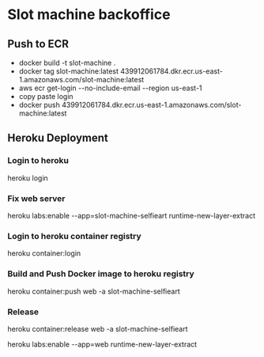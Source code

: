 # Slot machine backoffice

## Push to ECR
- docker build -t slot-machine .
- docker tag slot-machine:latest 439912061784.dkr.ecr.us-east-1.amazonaws.com/slot-machine:latest
- aws ecr get-login --no-include-email --region us-east-1
- copy paste login
- docker push 439912061784.dkr.ecr.us-east-1.amazonaws.com/slot-machine:latest



## Heroku Deployment

### Login to heroku 
heroku login

### Fix web server
heroku labs:enable --app=slot-machine-selfieart runtime-new-layer-extract

### Login to heroku container registry
heroku container:login

### Build and Push Docker image to heroku registry 
heroku container:push web -a slot-machine-selfieart

### Release
heroku container:release web -a slot-machine-selfieart

heroku labs:enable --app=web runtime-new-layer-extract